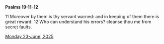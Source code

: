 **Psalms 19:11-12**

11 Moreover by them is thy servant warned: and in keeping of them there is great reward. 12 Who can understand his errors? cleanse thou me from secret faults.

[Monday 23-June, 2025](https://getbible.life/kjv/Psalms/19/11-12)
